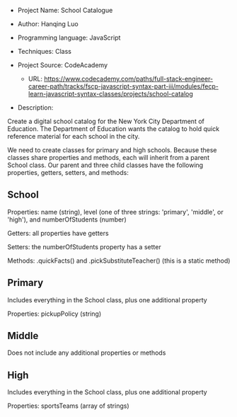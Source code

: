 * Project Name: School Catalogue

* Author: Hanqing Luo

* Programming language: JavaScript

* Techniques: Class 
* Project Source: CodeAcademy
  * URL:  https://www.codecademy.com/paths/full-stack-engineer-career-path/tracks/fscp-javascript-syntax-part-iii/modules/fecp-learn-javascript-syntax-classes/projects/school-catalog

* Description: 

Create a digital school catalog for the New York City Department of Education. The Department of Education wants the catalog to hold quick reference material for each school in the city.



We need to create classes for primary and high schools. Because these classes share properties and methods, each will inherit from a parent School class. Our parent and three child classes have the following properties, getters, setters, and methods:



## **School**

Properties: name (string), level (one of three strings: 'primary', 'middle', or 'high'), and numberOfStudents (number)

Getters: all properties have getters

Setters: the numberOfStudents property has a setter

Methods: .quickFacts() and .pickSubstituteTeacher() (this is a static method)

## **Primary**

Includes everything in the School class, plus one additional property

Properties: pickupPolicy (string)

## **Middle**

Does not include any additional properties or methods

## **High**

Includes everything in the School class, plus one additional property

Properties: sportsTeams (array of strings)



